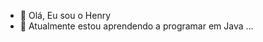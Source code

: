 - 👋 Olá, Eu sou o Henry
- 🌱 Atualmente estou aprendendo a programar em Java ...

<!---
HenriqueSantos35/HenriqueSantos35 is a ✨ special ✨ repository because its `README.md` (this file) appears on your GitHub profile.
You can click the Preview link to take a look at your changes.
--->
